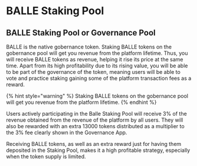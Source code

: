 # BALLE Staking Pool

## BALLE Staking Pool or Governance Pool

BALLE is the native gobernance token. Staking BALLE tokens on the gobernance pool will get you revenue from the platform lifetime. Thus, you will receive BALLE tokens as revenue, helping it rise its price at the same time. Apart from its high profitability due to its rising value, you will be able to be part of the governance of the token, meaning users will be able to vote and practice staking gaining some of the platform transaction fees as a reward.

{% hint style="warning" %}
Staking BALLE tokens on the gobernance pool will get you revenue from the platform lifetime. 
{% endhint %}

Users actively participating in the Balle Staking Pool will receive 3% of the revenue obtained from the revenue of the platform by all users. They will also be rewarded with an extra 13000 tokens distributed as a multiplier to the 3% fee clearly shown in the Governance App.

Receiving BALLE tokens, as well as an extra reward just for having them deposited in the Staking Pool, makes it a high profitable strategy, especially when the token supply is limited.





